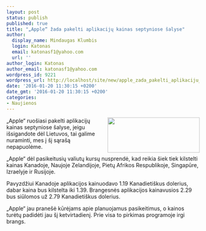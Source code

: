 ```yaml
---
layout: post
status: publish
published: true
title: "„Apple“ žada pakelti aplikacijų kainas septyniose šalyse"
author:
  display_name: Mindaugas Klumbis
  login: Katonas
  email: katonasf1@yahoo.com
  url: ''
author_login: Katonas
author_email: katonasf1@yahoo.com
wordpress_id: 9221
wordpress_url: http://localhost/site/new/apple_zada_pakelti_aplikaciju_kainas_septyniose_salyse/
date: '2016-01-20 11:30:15 +0200'
date_gmt: '2016-01-20 11:30:15 +0200'
categories:
- Naujienos
---
```

<p>
	<img alt="" src="http://technews.lt/userfiles/App-Store-e1453217360903.jpg" style="width: 240px; height: 92px; float: right;" />&bdquo;Apple&ldquo; ruo&scaron;iasi pakelti aplikacijų kainas septyniose &scaron;alyse, jeigu i&scaron;sigandote dėl Lietuvos, tai galime nuraminti, mes į &scaron;į sąra&scaron;ą nepapuolėme.</p>
<p>
	&bdquo;Apple&ldquo; dėl pasikeitusių valiutų kursų nusprendė, kad reikia &scaron;iek tiek kilstelti kainas Kanadoje, Naujoje Zelandijoje, Pietų Afrikos Respublikoje, Singapūre, Izraelyje ir Rusijoje.</p>
<p>
	Pavyzdžiui Kanadoje aplikacijos kainuodavo 1.19 Kanadieti&scaron;kus dolerius, dabar kaina bus kilstelta iki 1.39. Brangesnės aplikacijos kainavusios 2.29 bus siūlomos už 2.79 Kanadieti&scaron;kus dolerius.</p>
<p>
	&bdquo;Apple&ldquo; jau prane&scaron;ė kūrėjams apie planuojamus pasikeitimus, o kainos turėtų padidėti jau &scaron;į ketvirtadienį. Prie visa to pirkimas programoje irgi brangs.&nbsp;</p>
